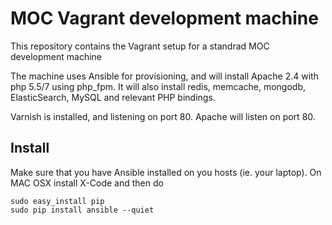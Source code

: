 MOC Vagrant development machine
===============================

This repository contains the Vagrant setup for a standrad MOC development machine

The machine uses Ansible for provisioning, and will install Apache 2.4 with php 5.5/7 using php_fpm. It will also install
redis, memcache, mongodb, ElasticSearch, MySQL and relevant PHP bindings.

Varnish is installed, and listening on port 80. Apache will listen on port 80.
 

Install
-------

Make sure that you have Ansible installed on you hosts (ie. your laptop). On MAC OSX install X-Code and then do


	sudo easy_install pip
	sudo pip install ansible --quiet
	
